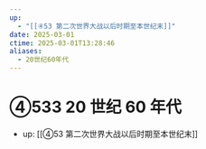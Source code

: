 ```yaml
---
up:
  - "[[④53 第二次世界大战以后时期至本世纪末]]"
date: 2025-03-01
ctime: 2025-03-01T13:28:46
aliases:
  - 20世纪60年代
---
```


# ④533 20 世纪 60 年代

- up: [[④53 第二次世界大战以后时期至本世纪末]]
